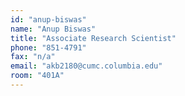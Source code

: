 ```yaml
---
id: "anup-biswas"
name: "Anup Biswas"
title: "Associate Research Scientist"
phone: "851-4791"
fax: "n/a"
email: "akb2180@cumc.columbia.edu"
room: "401A"
---
```

